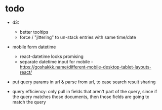 # todo

- d3:
	- better tooltips
	- force / "jittering" to un-stack entries with same time/date

- mobile form datetime
	- react-datetime looks promising
	- separate datetime input for mobile - https://goshakkk.name/different-mobile-desktop-tablet-layouts-react/

- put query params in url & parse from url, to ease search result sharing

- query efficiency: only pull in fields that aren't part of the query, since if the query matches those documents, then those fields are going to match the query